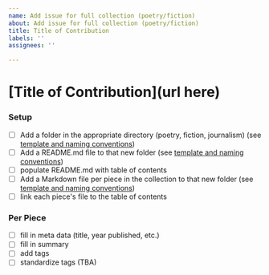 ```yaml
---
name: Add issue for full collection (poetry/fiction)
about: Add issue for full collection (poetry/fiction)
title: Title of Contribution
labels: ''
assignees: ''

---
```


# [Title of Contribution](url here)

### Setup 
- [ ] Add a folder  in the appropriate directory (poetry, fiction, journalism) (see [template and naming conventions](https://github.com/sastoudt/reading-for-humanness/blob/main/template.md))
- [ ] Add a README.md file to that new folder (see [template and naming conventions](https://github.com/sastoudt/reading-for-humanness/blob/main/template.md))
- [ ] populate README.md with table of contents
- [ ] Add a Markdown file per piece in the collection to that new folder (see [template and naming conventions](https://github.com/sastoudt/reading-for-humanness/blob/main/template.md))
- [ ] link each piece's file to the table of contents

### Per Piece

- [ ] fill in meta data (title, year published, etc.)
- [ ] fill in summary
- [ ] add tags
- [ ] standardize tags (TBA)
